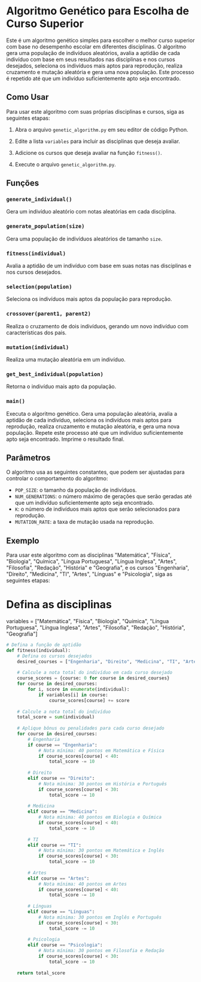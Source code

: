 # Algoritmo Genético para Escolha de Curso Superior

Este é um algoritmo genético simples para escolher o melhor curso superior com base no desempenho escolar em diferentes disciplinas. O algoritmo gera uma população de indivíduos aleatórios, avalia a aptidão de cada indivíduo com base em seus resultados nas disciplinas e nos cursos desejados, seleciona os indivíduos mais aptos para reprodução, realiza cruzamento e mutação aleatória e gera uma nova população. Este processo é repetido até que um indivíduo suficientemente apto seja encontrado.

## Como Usar

Para usar este algoritmo com suas próprias disciplinas e cursos, siga as seguintes etapas:

1. Abra o arquivo `genetic_algorithm.py` em seu editor de código Python.

2. Edite a lista `variables` para incluir as disciplinas que deseja avaliar.

3. Adicione os cursos que deseja avaliar na função `fitness()`.

4. Execute o arquivo `genetic_algorithm.py`.

## Funções

### `generate_individual()`

Gera um indivíduo aleatório com notas aleatórias em cada disciplina.

### `generate_population(size)`

Gera uma população de indivíduos aleatórios de tamanho `size`.

### `fitness(individual)`

Avalia a aptidão de um indivíduo com base em suas notas nas disciplinas e nos cursos desejados.

### `selection(population)`

Seleciona os indivíduos mais aptos da população para reprodução.

### `crossover(parent1, parent2)`

Realiza o cruzamento de dois indivíduos, gerando um novo indivíduo com características dos pais.

### `mutation(individual)`

Realiza uma mutação aleatória em um indivíduo.

### `get_best_individual(population)`

Retorna o indivíduo mais apto da população.

### `main()`

Executa o algoritmo genético. Gera uma população aleatória, avalia a aptidão de cada indivíduo, seleciona os indivíduos mais aptos para reprodução, realiza cruzamento e mutação aleatória, e gera uma nova população. Repete este processo até que um indivíduo suficientemente apto seja encontrado. Imprime o resultado final.

## Parâmetros

O algoritmo usa as seguintes constantes, que podem ser ajustadas para controlar o comportamento do algoritmo:

- `POP_SIZE`: o tamanho da população de indivíduos.
- `NUM_GENERATIONS`: o número máximo de gerações que serão geradas até que um indivíduo suficientemente apto seja encontrado.
- `K`: o número de indivíduos mais aptos que serão selecionados para reprodução.
- `MUTATION_RATE`: a taxa de mutação usada na reprodução.

## Exemplo

Para usar este algoritmo com as disciplinas "Matemática", "Física", "Biologia", "Química", "Língua Portuguesa", "Língua Inglesa", "Artes", "Filosofia", "Redação", "História" e "Geografia", e os cursos "Engenharia", "Direito", "Medicina", "TI", "Artes", "Línguas" e "Psicologia", siga as seguintes etapas:

# Defina as disciplinas
variables = ["Matemática", "Física", "Biologia", "Química", "Língua Portuguesa", "Língua Inglesa", "Artes", "Filosofia", "Redação", "História", "Geografia"]

```python
# Defina a função de aptidão
def fitness(individual):
    # Defina os cursos desejados
    desired_courses = ["Engenharia", "Direito", "Medicina", "TI", "Artes", "Línguas", "Psicologia"]
    
    # Calcule a nota total do indivíduo em cada curso desejado
    course_scores = {course: 0 for course in desired_courses}
    for course in desired_courses:
        for i, score in enumerate(individual):
            if variables[i] in course:
                course_scores[course] += score
    
    # Calcule a nota total do indivíduo
    total_score = sum(individual)
    
    # Aplique bônus ou penalidades para cada curso desejado
    for course in desired_courses:
        # Engenharia
        if course == "Engenharia":
            # Nota mínima: 40 pontos em Matemática e Física
            if course_scores[course] < 40:
                total_score -= 10
        
        # Direito
        elif course == "Direito":
            # Nota mínima: 30 pontos em História e Português
            if course_scores[course] < 30:
                total_score -= 10
        
        # Medicina
        elif course == "Medicina":
            # Nota mínima: 40 pontos em Biologia e Química
            if course_scores[course] < 40:
                total_score -= 10
        
        # TI
        elif course == "TI":
            # Nota mínima: 30 pontos em Matemática e Inglês
            if course_scores[course] < 30:
                total_score -= 10
        
        # Artes
        elif course == "Artes":
            # Nota mínima: 40 pontos em Artes
            if course_scores[course] < 40:
                total_score -= 10
        
        # Línguas
        elif course == "Línguas":
            # Nota mínima: 30 pontos em Inglês e Português
            if course_scores[course] < 30:
                total_score -= 10
        
        # Psicologia
        elif course == "Psicologia":
            # Nota mínima: 30 pontos em Filosofia e Redação
            if course_scores[course] < 30:
                total_score -= 10
    
    return total_score

```